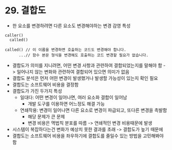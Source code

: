 # 29. 결합도
- 한 요소를 변경하려면 다른 요소도 변경해야하는 변경 감영 특성
```
caller()
  called()

called() // 이 이름을 변경하면 호출하는 코드도 변경해야 합니다.
      ...// 함수 본문 형식을 변경해도 호출하는 코드 변경할 필요가 없습니다.
```
- 결합도가 의미를 지니려면, 어떤 변경 사항과 관련하여 결합되었는지를 말해야 함 -> 일어나지 않는 변화와 관련하여 결합되어 있으면 의미가 없음
- 결합도 분석은 먼저 어떤 변경이 발생했거나 발생할 가능성이 있는지 확인 필요
- 결합도는 소프트웨어 비용을 결정함
- 결합도가 가진 두가지 특성
    - 일대다: 어떤 변경이 일어나면, 여러 요소화 결합이 일어남
        - 개발 도구를 이용하면 어느정도 해결 가능
    - 연쇄작용: 변경이 일어나면 다른 요소로 변경이 파급되고, 또다른 변경을 촉발함
        - 해당 문제가 큰 문제
        - 변경 비용은 멱법칙 분포를 따름 -> 연쇄적인 변경 비용때문에 발생
- 시스템이 복잡하다는건 변화가 예상치 못한 결과를 초래 -> 결합도가 높기 때문에
- 결합도는 소프트웨어 비용을 좌우하기에 결합도를 줄일수 있는 방법을 고민해봐야함